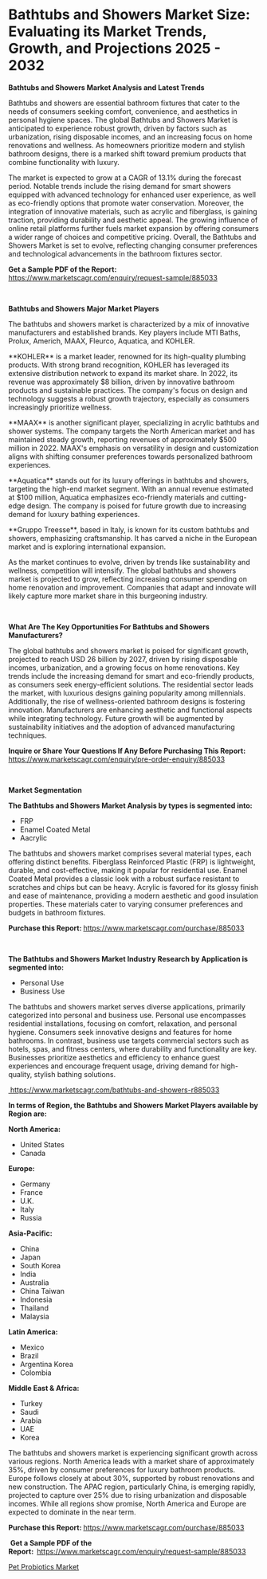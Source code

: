 <p><h1>Bathtubs and Showers Market Size: Evaluating its Market Trends, Growth, and Projections 2025 - 2032</h1></p><p><strong>Bathtubs and Showers Market Analysis and Latest Trends</strong></p>
<p><p>Bathtubs and showers are essential bathroom fixtures that cater to the needs of consumers seeking comfort, convenience, and aesthetics in personal hygiene spaces. The global Bathtubs and Showers Market is anticipated to experience robust growth, driven by factors such as urbanization, rising disposable incomes, and an increasing focus on home renovations and wellness. As homeowners prioritize modern and stylish bathroom designs, there is a marked shift toward premium products that combine functionality with luxury.</p><p>The market is expected to grow at a CAGR of 13.1% during the forecast period. Notable trends include the rising demand for smart showers equipped with advanced technology for enhanced user experience, as well as eco-friendly options that promote water conservation. Moreover, the integration of innovative materials, such as acrylic and fiberglass, is gaining traction, providing durability and aesthetic appeal. The growing influence of online retail platforms further fuels market expansion by offering consumers a wider range of choices and competitive pricing. Overall, the Bathtubs and Showers Market is set to evolve, reflecting changing consumer preferences and technological advancements in the bathroom fixtures sector.</p></p>
<p><strong>Get a Sample PDF of the Report:&nbsp;</strong> <a href="https://www.marketscagr.com/enquiry/request-sample/885033?utm_campaign=2114&utm_medium=2&utm_source=Github&utm_content=ia&utm_term=04042025&utm_id=bathtubs-and-showers">https://www.marketscagr.com/enquiry/request-sample/885033</a></p>
<p>&nbsp;</p>
<p><strong>Bathtubs and Showers Major Market Players</strong></p>
<p><p>The bathtubs and showers market is characterized by a mix of innovative manufacturers and established brands. Key players include MTI Baths, Prolux, Americh, MAAX, Fleurco, Aquatica, and KOHLER. </p><p>**KOHLER** is a market leader, renowned for its high-quality plumbing products. With strong brand recognition, KOHLER has leveraged its extensive distribution network to expand its market share. In 2022, its revenue was approximately $8 billion, driven by innovative bathroom products and sustainable practices. The company's focus on design and technology suggests a robust growth trajectory, especially as consumers increasingly prioritize wellness.</p><p>**MAAX** is another significant player, specializing in acrylic bathtubs and shower systems. The company targets the North American market and has maintained steady growth, reporting revenues of approximately $500 million in 2022. MAAX's emphasis on versatility in design and customization aligns with shifting consumer preferences towards personalized bathroom experiences.</p><p>**Aquatica** stands out for its luxury offerings in bathtubs and showers, targeting the high-end market segment. With an annual revenue estimated at $100 million, Aquatica emphasizes eco-friendly materials and cutting-edge design. The company is poised for future growth due to increasing demand for luxury bathing experiences.</p><p>**Gruppo Treesse**, based in Italy, is known for its custom bathtubs and showers, emphasizing craftsmanship. It has carved a niche in the European market and is exploring international expansion. </p><p>As the market continues to evolve, driven by trends like sustainability and wellness, competition will intensify. The global bathtubs and showers market is projected to grow, reflecting increasing consumer spending on home renovation and improvement. Companies that adapt and innovate will likely capture more market share in this burgeoning industry.</p></p>
<p>&nbsp;</p>
<p><strong>What Are The Key Opportunities For Bathtubs and Showers Manufacturers?</strong></p>
<p><p>The global bathtubs and showers market is poised for significant growth, projected to reach USD 26 billion by 2027, driven by rising disposable incomes, urbanization, and a growing focus on home renovations. Key trends include the increasing demand for smart and eco-friendly products, as consumers seek energy-efficient solutions. The residential sector leads the market, with luxurious designs gaining popularity among millennials. Additionally, the rise of wellness-oriented bathroom designs is fostering innovation. Manufacturers are enhancing aesthetic and functional aspects while integrating technology. Future growth will be augmented by sustainability initiatives and the adoption of advanced manufacturing techniques.</p></p>
<p><strong>Inquire or Share Your Questions If Any Before Purchasing This Report:</strong> <a href="https://www.marketscagr.com/enquiry/pre-order-enquiry/885033?utm_campaign=2114&utm_medium=2&utm_source=Github&utm_content=ia&utm_term=04042025&utm_id=bathtubs-and-showers">https://www.marketscagr.com/enquiry/pre-order-enquiry/885033</a></p>
<p>&nbsp;</p>
<p><strong>Market Segmentation</strong></p>
<p><strong>The Bathtubs and Showers Market Analysis by types is segmented into:</strong></p>
<p><ul><li>FRP</li><li>Enamel Coated Metal</li><li>Aacrylic</li></ul></p>
<p><p>The bathtubs and showers market comprises several material types, each offering distinct benefits. Fiberglass Reinforced Plastic (FRP) is lightweight, durable, and cost-effective, making it popular for residential use. Enamel Coated Metal provides a classic look with a robust surface resistant to scratches and chips but can be heavy. Acrylic is favored for its glossy finish and ease of maintenance, providing a modern aesthetic and good insulation properties. These materials cater to varying consumer preferences and budgets in bathroom fixtures.</p></p>
<p><strong>Purchase this Report:&nbsp;</strong><a href="https://www.marketscagr.com/purchase/885033?utm_campaign=2114&utm_medium=2&utm_source=Github&utm_content=ia&utm_term=04042025&utm_id=bathtubs-and-showers">https://www.marketscagr.com/purchase/885033</a></p>
<p>&nbsp;</p>
<p><strong>The Bathtubs and Showers Market Industry Research by Application is segmented into:</strong></p>
<p><ul><li>Personal Use</li><li>Business Use</li></ul></p>
<p><p>The bathtubs and showers market serves diverse applications, primarily categorized into personal and business use. Personal use encompasses residential installations, focusing on comfort, relaxation, and personal hygiene. Consumers seek innovative designs and features for home bathrooms. In contrast, business use targets commercial sectors such as hotels, spas, and fitness centers, where durability and functionality are key. Businesses prioritize aesthetics and efficiency to enhance guest experiences and encourage frequent usage, driving demand for high-quality, stylish bathing solutions.</p></p>
<p><a href="https://www.marketscagr.com/bathtubs-and-showers-r885033?utm_campaign=2114&utm_medium=2&utm_source=Github&utm_content=ia&utm_term=04042025&utm_id=bathtubs-and-showers">&nbsp;https://www.marketscagr.com/bathtubs-and-showers-r885033</a></p>
<p><strong>In terms of Region, the Bathtubs and Showers Market Players available by Region are:</strong></p>
<p>
    <p> <strong> North America: </strong>
        <ul>
            <li>United States</li>
            <li>Canada</li>
        </ul>
        </p> 
    <p> <strong> Europe: </strong>
        <ul>
            <li>Germany</li>
            <li>France</li>
            <li>U.K.</li>
            <li>Italy</li>
            <li>Russia</li>
        </ul>
        </p> 
    <p> <strong> Asia-Pacific: </strong>
        <ul>
            <li>China</li>
            <li>Japan</li>
            <li>South Korea</li>
            <li>India</li>
            <li>Australia</li>
            <li>China Taiwan</li>
            <li>Indonesia</li>
            <li>Thailand</li>
            <li>Malaysia</li>
        </ul>
        </p> 
    <p> <strong> Latin America: </strong>
        <ul>
            <li>Mexico</li>
            <li>Brazil</li>
            <li>Argentina Korea</li>
            <li>Colombia</li>
        </ul>
        </p> 
    <p> <strong> Middle East & Africa: </strong>
        <ul>
            <li>Turkey</li>
            <li>Saudi</li>
            <li>Arabia</li>
            <li>UAE</li>
            <li>Korea</li>
        </ul>
    </p>
    </p>
<p><p>The bathtubs and showers market is experiencing significant growth across various regions. North America leads with a market share of approximately 35%, driven by consumer preferences for luxury bathroom products. Europe follows closely at about 30%, supported by robust renovations and new construction. The APAC region, particularly China, is emerging rapidly, projected to capture over 25% due to rising urbanization and disposable incomes. While all regions show promise, North America and Europe are expected to dominate in the near term.</p></p>
<p><strong>Purchase this Report: </strong><a href="https://www.marketscagr.com/purchase/885033?utm_campaign=2114&utm_medium=2&utm_source=Github&utm_content=ia&utm_term=04042025&utm_id=bathtubs-and-showers">https://www.marketscagr.com/purchase/885033</a></p>
<p>&nbsp;<strong>Get a Sample PDF of the Report:&nbsp;&nbsp;</strong><a href="https://www.marketscagr.com/enquiry/request-sample/885033?utm_campaign=2114&utm_medium=2&utm_source=Github&utm_content=ia&utm_term=04042025&utm_id=bathtubs-and-showers">https://www.marketscagr.com/enquiry/request-sample/885033</a></p>
<p><strong></strong></p>
<p><p><a href="https://github.com/sionepeppess/Market-Research-Report-List-1/blob/main/pet-probiotics-market.md?utm_campaign=2114&utm_medium=2&utm_source=Github&utm_content=ia&utm_term=04042025&utm_id=bathtubs-and-showers">Pet Probiotics Market</a></p></p>